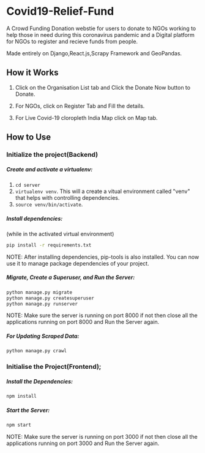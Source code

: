 # Covid19-Relief-Fund
A Crowd Funding Donation webstie for users to donate to NGOs working to help those in need during this coronavirus pandemic and a Digital platform for NGOs to register and recieve funds from people.

Made entirely on Django,React.js,Scrapy Framework and GeoPandas.

## How it Works

1. Click on the Organisation List tab and Click the Donate Now button to Donate.

2. For NGOs, click on Register Tab and Fill the details.

3. For Live Covid-19 cloropleth India Map click on Map tab.

## How to Use

### Initialize the project(Backend)

##### Create and activate a virtualenv:

1. `cd server`
2. `virtualenv venv`. This will a create a vitual environment called "venv" that helps with controlling dependencies.
3. `source venv/bin/activate`. 


##### Install dependencies:

(while in the activated virtual environment)
```bash
pip install -r requirements.txt
```
NOTE: After installing dependencies, pip-tools is also installed. You can now use it to manage package dependencies of your project.

##### Migrate, Create a Superuser, and Run the Server:
```bash
python manage.py migrate
python manage.py createsuperuser
python manage.py runserver
```
 NOTE: Make sure the server is running on port 8000 if not then close all the applications running on port 8000 and Run the Server again.
 
##### For Updating Scraped Data:
```bash
python manage.py crawl
```
### Initialise the Project(Frontend);

##### Install the Dependencies:
```bash
npm install
```

##### Start the Server:
```bash
npm start
```
 NOTE: Make sure the server is running on port 3000 if not then close all the applications running on port 3000 and Run the Server again.
